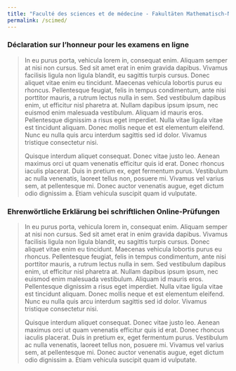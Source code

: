 ```yaml
---
title: "Faculté des sciences et de médecine - Fakultäten Mathematisch-Naturwissenschaftliche und Medizinische Fakultät"
permalink: /scimed/
---
```


### Déclaration sur l’honneur pour les examens en ligne
> In eu purus porta, vehicula lorem in, consequat enim. Aliquam semper at nisi non cursus. Sed sit amet erat in enim gravida dapibus. Vivamus facilisis ligula non ligula blandit, eu sagittis turpis cursus. Donec aliquet vitae enim eu tincidunt. Maecenas vehicula lobortis purus eu rhoncus. Pellentesque feugiat, felis in tempus condimentum, ante nisi porttitor mauris, a rutrum lectus nulla in sem. Sed vestibulum dapibus enim, ut efficitur nisl pharetra at. Nullam dapibus ipsum ipsum, nec euismod enim malesuada vestibulum. Aliquam id mauris eros. Pellentesque dignissim a risus eget imperdiet. Nulla vitae ligula vitae est tincidunt aliquam. Donec mollis neque et est elementum eleifend. Nunc eu nulla quis arcu interdum sagittis sed id dolor. Vivamus tristique consectetur nisi.
>  
> Quisque interdum aliquet consequat. Donec vitae justo leo. Aenean maximus orci ut quam venenatis efficitur quis id erat. Donec rhoncus iaculis placerat. Duis in pretium ex, eget fermentum purus. Vestibulum ac nulla venenatis, laoreet tellus non, posuere mi. Vivamus vel varius sem, at pellentesque mi. Donec auctor venenatis augue, eget dictum odio dignissim a. Etiam vehicula suscipit quam id vulputate.

  

### Ehrenwörtliche Erklärung bei schriftlichen Online-Prüfungen
> In eu purus porta, vehicula lorem in, consequat enim. Aliquam semper at nisi non cursus. Sed sit amet erat in enim gravida dapibus. Vivamus facilisis ligula non ligula blandit, eu sagittis turpis cursus. Donec aliquet vitae enim eu tincidunt. Maecenas vehicula lobortis purus eu rhoncus. Pellentesque feugiat, felis in tempus condimentum, ante nisi porttitor mauris, a rutrum lectus nulla in sem. Sed vestibulum dapibus enim, ut efficitur nisl pharetra at. Nullam dapibus ipsum ipsum, nec euismod enim malesuada vestibulum. Aliquam id mauris eros. Pellentesque dignissim a risus eget imperdiet. Nulla vitae ligula vitae est tincidunt aliquam. Donec mollis neque et est elementum eleifend. Nunc eu nulla quis arcu interdum sagittis sed id dolor. Vivamus tristique consectetur nisi.
>  
> Quisque interdum aliquet consequat. Donec vitae justo leo. Aenean maximus orci ut quam venenatis efficitur quis id erat. Donec rhoncus iaculis placerat. Duis in pretium ex, eget fermentum purus. Vestibulum ac nulla venenatis, laoreet tellus non, posuere mi. Vivamus vel varius sem, at pellentesque mi. Donec auctor venenatis augue, eget dictum odio dignissim a. Etiam vehicula suscipit quam id vulputate.
